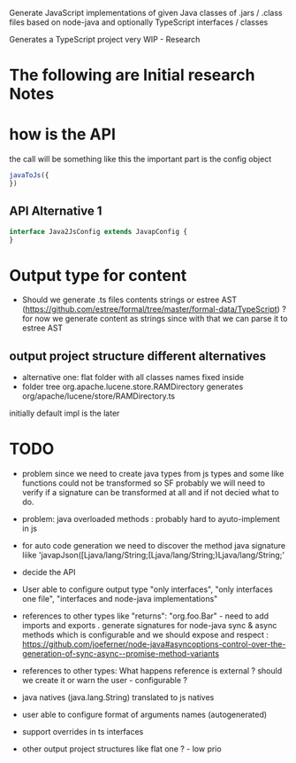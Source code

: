 Generate JavaScript implementations of given Java classes of .jars / .class files based on node-java and optionally TypeScript interfaces / classes

Generates a TypeScript project 
very WIP - Research


# The following are Initial research Notes

# how is the API

the call will be something like this the important part is the config object
```ts
javaToJs({
})

```
## API Alternative 1

```ts
interface Java2JsConfig extends JavapConfig {
}
```

# Output type for content

 * Should we generate .ts files contents strings or estree AST (https://github.com/estree/formal/tree/master/formal-data/TypeScript) ? for now we generate content as strings since with that we can parse it to estree AST

## output project structure  different alternatives

 * alternative one: flat folder with all classes names fixed inside 
 * folder tree org.apache.lucene.store.RAMDirectory generates org/apache/lucene/store/RAMDirectory.ts

initially default impl is the later



# TODO
 * problem since we need to create java types from js types and some like functions could not be transformed so SF probably we will need to verify if a signature can be transformed at all and if not decied what to do.
 * problem: java overloaded methods : probably hard to ayuto-implement in js
 * for auto code generation we need to discover the method java signature liike 'javapJson([Ljava/lang/String;[Ljava/lang/String;)Ljava/lang/String;' 

 * decide the API
 * User able to configure output type "only interfaces", "only interfaces one file", "interfaces and node-java implementations"
 * references to other types like "returns": "org.foo.Bar" - need to add imports and exports . 
 generate signatures for node-java sync & async methods which is configurable and we should expose and respect : https://github.com/joeferner/node-java#asyncoptions-control-over-the-generation-of-sync-async--promise-method-variants 
 * references to other types: What happens reference is external ? should we create it or warn the user - configurable ?
 * java natives (java.lang.String) translated to js natives
 * user able to configure format of arguments names (autogenerated)
 * support overrides in ts interfaces
 * other output project structures like flat one ? - low prio